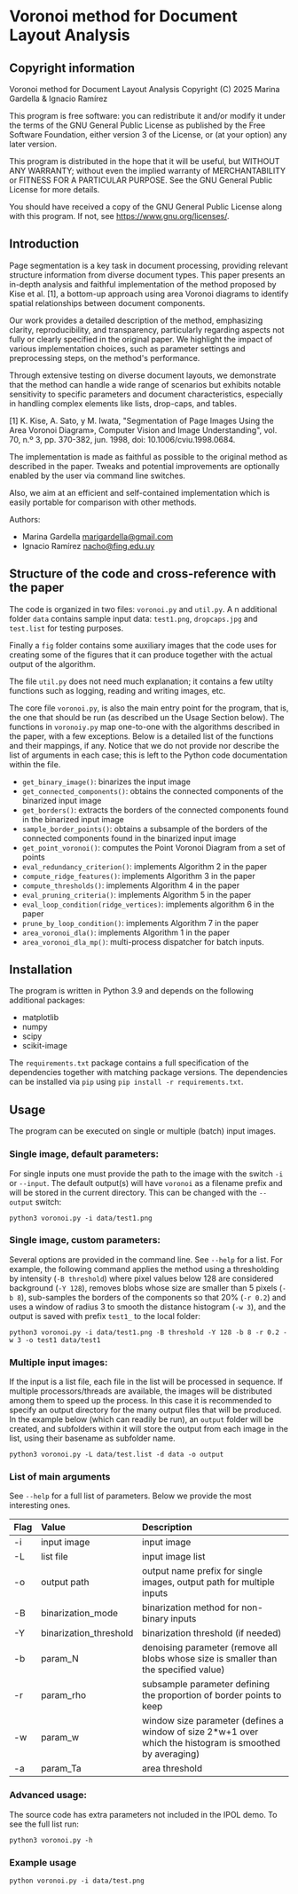 # Voronoi method for Document Layout Analysis

## Copyright information

Voronoi method for Document Layout Analysis
Copyright (C) 2025 Marina Gardella & Ignacio Ramírez 

This program is free software: you can redistribute it and/or modify
it under the terms of the GNU General Public License as published by
the Free Software Foundation, either version 3 of the License, or
(at your option) any later version.

This program is distributed in the hope that it will be useful,
but WITHOUT ANY WARRANTY; without even the implied warranty of
MERCHANTABILITY or FITNESS FOR A PARTICULAR PURPOSE.  See the
GNU General Public License for more details.

You should have received a copy of the GNU General Public License
along with this program.  If not, see <https://www.gnu.org/licenses/>.


## Introduction

Page segmentation is a key task in document processing, providing relevant
structure  information from diverse document types. This paper presents an 
in-depth analysis and faithful implementation of the method proposed 
by Kise et al. [1], a bottom-up approach using area Voronoi diagrams to 
identify spatial relationships between document components. 
    
Our work provides a detailed description of the method, emphasizing clarity, 
reproducibility, and transparency, particularly regarding aspects not fully 
or clearly specified in the original paper. We highlight the impact of various 
implementation choices, such as parameter settings and preprocessing steps,
on the method's performance. 
    
Through extensive testing on diverse document layouts, we demonstrate that
the method can handle a wide range of scenarios but exhibits notable 
sensitivity to specific parameters and document characteristics, 
especially in handling complex elements like lists, drop-caps, and tables.

[1] K. Kise, A. Sato, y M. Iwata, 
    "Segmentation of Page Images Using the Area Voronoi Diagram»,
    Computer Vision and Image Understanding", 
    vol. 70, n.º 3, pp. 370-382, jun. 1998, doi: 10.1006/cviu.1998.0684.

The implementation is made as faithful as possible to the original 
method as described in the paper. Tweaks and potential improvements are 
optionally enabled by the user via command line switches.

Also, we aim at an efficient and self-contained implementation which 
is easily portable for comparison with other methods.

Authors:
* Marina Gardella <marigardella@gmail.com>
* Ignacio Ramírez <nacho@fing.edu.uy>

## Structure of the code and cross-reference with the paper

The code is organized in two files: `voronoi.py` and `util.py`.
A
n additional folder `data` contains sample input data: `test1.png`,
 `dropcaps.jpg` and `test.list` for testing purposes. 
 
 Finally a `fig` folder contains some auxiliary
images that the code uses for creating some of the figures that
it can produce together with the actual output of the algorithm.

The file `util.py`  does not need much explanation; it contains a few
utilty functions such as logging, reading and writing images, etc.

The core file `voronoi.py`,  is also the main entry point for the program, 
that is, the one that should be run (as described un the Usage Section 
below). The functions in  `voronoiy.py` map one-to-one with the
 algorithms described in the paper, with a few exceptions. Below is a detailed
 list of the functions and their mappings, if any. Notice that we do not
 provide nor describe the list of arguments in each case; this is left to the 
 Python code documentation within the file.

* `get_binary_image()`: binarizes the input image
* `get_connected_components()`: obtains the connected components of the binarized input image
* `get_borders()`: extracts the borders of the connected components found in the  binarized input image
* `sample_border_points()`: obtains a subsample of the borders of the connected components found in the binarized input image
* `get_point_voronoi()`: computes the Point Voronoi Diagram from a set of points
* `eval_redundancy_criterion()`: implements Algorithm 2 in the paper
* `compute_ridge_features()`: implements Algorithm 3 in the paper
* `compute_thresholds()`: implements Algorithm 4 in the paper
* `eval_pruning_criteria()`: implements Algorithm 5 in the paper
* `eval_loop_condition(ridge_vertices)`: implements algorithm 6 in the paper
* `prune_by_loop_condition()`: implements Algorithm 7 in the paper
* `area_voronoi_dla()`: implements Algorithm 1 in the paper
* `area_voronoi_dla_mp()`: multi-process dispatcher for batch inputs.

## Installation

The program is written in Python 3.9 and depends on the following additional packages:

* matplotlib
* numpy
* scipy
* scikit-image

The `requirements.txt` package contains a full specification of the dependencies 
together with matching package versions. The dependencies can be installed via 
`pip` using `pip install -r requirements.txt`.

## Usage

The program can be executed on single or multiple (batch) input images.

### Single image, default parameters:

For single inputs one must provide the path to the image with the switch `-i` or `--input`. The default output(s) will have `voronoi` as a filename prefix and will be stored in the current directory. This can be changed with the `--output` switch:

```
python3 voronoi.py -i data/test1.png
```

### Single image, custom parameters:

Several options are provided in the command line. See `--help` for a list. For example, the following command applies the method using a thresholding by intensity (`-B threshold`) where pixel values below 128 are considered background (`-Y 128`), removes blobs whose size are smaller than 5 pixels (`-b 8`), sub-samples the borders of the components so that 20% (`-r 0.2`) and uses a window of radius 3 to smooth the distance histogram (`-w 3`), and the output is saved with prefix `test1_` to the local folder:
```
python3 voronoi.py -i data/test1.png -B threshold -Y 128 -b 8 -r 0.2 -w 3 -o test1 data/test1

```

### Multiple input images:

If the input is a list file, each file in the list will be processed in sequence. If multiple processors/threads are available, the images will be distributed among them to speed up the process. In this case it is recommended to specify an output directory for the many output files that will be produced. In the example below (which can readily be run), an `output` folder will be created, and subfolders within it will store the output from each image in the list, using their basename as subfolder name.

```
python3 voronoi.py -L data/test.list -d data -o output
```

### List of main arguments

See `--help` for a full list of parameters. Below we provide the most interesting ones.


| Flag           | Value                   | Description                                                                                              |
| :--------------| :-----------------------| :------------------------------------------------------------------------------------------------------- |
| -i             | input image             | input image                                                                                              |
| -L             | list file               | input image list                                                                                         |
| -o             | output path             | output name prefix for single images, output path for multiple inputs                                    |
| -B             | binarization_mode       | binarization method for non-binary inputs                                                                |
| -Y             | binarization_threshold  | binarization threshold (if needed)                                                                       |
| -b             | param_N                 | denoising parameter (remove all blobs whose size is smaller than the specified value)                    |
| -r             | param_rho               | subsample parameter defining the proportion of border points to keep                                     |
| -w             | param_w                 | window size parameter (defines a window of size 2*w+1 over which the histogram is smoothed by averaging) |
| -a             | param_Ta                | area threshold                                                                                           |

  
### Advanced usage: 

The source code has extra parameters not included in the IPOL demo. 
To see the full list run:
```
python3 voronoi.py -h
```

### Example usage

```
python voronoi.py -i data/test.png
```
